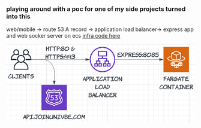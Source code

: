 ### playing around with a poc for one of my side projects turned into this

web/mobile -> route 53 A record -> application load balancer-> express app and web socker server on ecs
[infra code here](./infra/lib/infra-stack.ts)

![cool architecture](./assets/architecture.png)